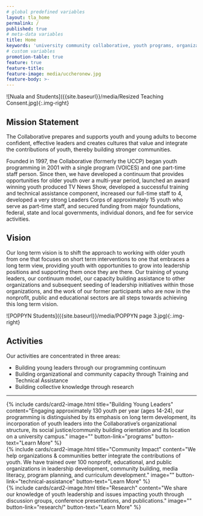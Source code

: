 ```yaml
---
# global predefined variables
layout: tla_home
permalink: /
published: true
# meta-data variables
title: Home
keywords: 'university community collaborative, youth programs, organizations'
# custom variables
promotion-table: true
feature: true
feature-title: 
feature-image: media/uccheronew.jpg
feature-body: >-
---
```

![Nuala and Students]({{site.baseurl}}/media/Resized Teaching Consent.jpg){:.img-right}

## Mission Statement
The Collaborative prepares and supports youth and young adults to become confident, effective leaders and creates cultures that value and integrate the contributions of youth, thereby building stronger communities.

Founded in 1997, the Collaborative (formerly the UCCP) began youth programming in 2001 with a single program (VOICES) and one part-time staff person. Since then, we have developed a continuum that provides opportunities for older youth over a multi-year period, launched an award winning youth produced TV News Show, developed a successful training and technical assistance component, increased our full-time staff to 4, developed a very strong Leaders Corps of approximately 15 youth who serve as part-time staff, and secured funding from major foundations, federal, state and local governments, individual donors, and fee for service activities.

## Vision
Our long term vision is to shift the approach to working with older youth from one that focuses on short term interventions to one that embraces a long term view, providing youth with opportunities to grow into leadership positions and supporting them once they are there.  Our training of young leaders, our continuum model, our capacity building assistance to other organizations and subsequent seeding of leadership initiatives within those organizations, and the work of our former participants who are now in the nonprofit, public and educational sectors are all steps towards achieving this long term vision.

![POPPYN Students]({{site.baseurl}}/media/POPPYN page 3.jpg){:.img-right}


## Activities
Our activities are concentrated in three areas:

- Building young leaders through our programming continuum
- Building organizational and community capacity through Training and Technical Assistance
- Building collective knowledge through research

___

<div class="row row-wide">
  <div class="col m12 l4">{% include cards/card2-image.html
    title="Building Young Leaders"
    content="Engaging approximately 130 youth per year (ages 14-24), our programming is distinguished by its emphasis on long term development, its incorporation of youth leaders into the Collaborative’s organizational structure, its social justice/community building orientation and its location on a university campus."
    image=""
    button-link="programs"
    button-text="Learn More" %}
  </div>
  <div class="row row-wide">
    <div class="col m12 l4">{% include cards/card2-image.html
      title="Community Impact"
      content="We help organizations & communities better integrate the contributions of youth. We have trained over 100 nonprofit, educational, and public organizations in leadership development, community building, media literacy, program planning, and curriculum development."
      image=""
      button-link="technical-assistance"
      button-text="Learn More" %}
    </div>
    <div class="row row-wide">
      <div class="col m12 l4">{% include cards/card2-image.html
        title="Research"
        content="We share our knowledge of youth leadership and issues impacting youth through discussion groups, conference presentations, and publications."
        image=""
        button-link="research/"
        button-text="Learn More" %}
      </div>
</div>
